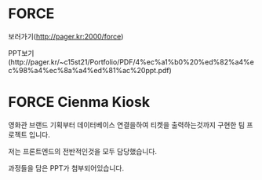 # FORCE
보러가기(http://pager.kr:2000/force)
<p>PPT보기(http://pager.kr/~c15st21/Portfolio/PDF/4%ec%a1%b0%20%ed%82%a4%ec%98%a4%ec%8a%a4%ed%81%ac%20ppt.pdf)</p>
<h1>FORCE Cienma Kiosk</h1>
<p>영화관 브랜드 기획부터 데이터베이스 연결을하여 티켓을 출력하는것까지 구현한 팀 프로젝트 입니다.</p>
<p>저는 프론트엔드의 전반적인것을 모두 담당했습니다.</p>
<p>과정들을 담은 PPT가 첨부되어있습니다.</p>
